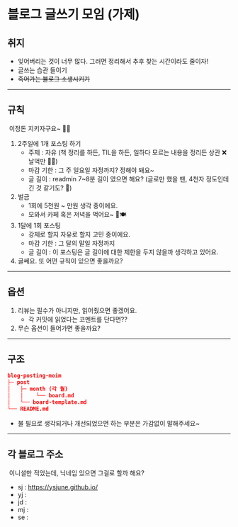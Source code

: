 # 블로그 글쓰기 모임 (가제)


## 취지

- 잊어버리는 것이 너무 많다. 그러면 정리해서 추후 찾는 시간이라도 줄이자!
- 글쓰는 습관 들이기
- ~~죽어가는 블로그 소생시키기~~

------

## 규칙

​	이정돈 지키자구요~ 🧑‍💻

1. 2주일에 1개 포스팅 하기
   - 주제 : 자유 (책 정리를 하든, TIL을 하든, 일하다 모르는 내용을 정리든 상관 ❌ 날먹만 🙅‍♂️)
   - 마감 기한 : 그 주 일요일 자정까지? 정해야 돼요~
   - 글 길이 : readmin 7~8분 길이 였으면 해요? (글로만 했을 땐, 4천자 정도인데 긴 것 같기도? 🤔)
2. 벌금
   - 1회에 5천원 ~ 만원 생각 중이에요.
   - 모와서 카페 혹은 저녁을 먹어요~ 🍗🍽
3. 1달에 1회 포스팅
   - 강제로 할지 자유로 할지 고민 중이에요.
   - 마감 기한 : 그 달의 말일 자정까지
   - 글 길이 : 이 포스팅은 글 길이에 대한 제한을 두지 않을까 생각하고 있어요.
4. 글쎄요. 또 어떤 규칙이 있으면 좋을까요?

------

## 옵션

1. 리뷰는 필수가 아니지만, 읽어줬으면 좋겠어요.
   - 각 커밋에 읽었다는 코멘트를 단다면??
2. 무슨 옵션이 들어가면 좋을까요?

------

## 구조

```json
blog-posting-moim
├─ post
│   ├─ month (각 월)
│   │    └── board.md
│   └── board-template.md
└── README.md
```

- 불 필요로 생각되거나 개선되었으면 하는 부분은 가감없이 말해주세요~

------

## 각 블로그 주소

​	이니셜만 적었는데, 닉네임 있으면 그걸로 할까 해요?

- sj : https://ysjune.github.io/
- yj :
- jd :
- mj : 
- se :